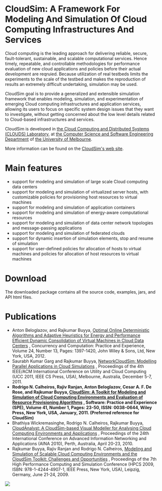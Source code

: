 # CloudSim: A Framework For Modeling And Simulation Of Cloud Computing Infrastructures And Services #

Cloud computing is the leading approach for delivering reliable, secure, fault-tolerant, sustainable, and scalable
computational services. Hence timely, repeatable, and controllable methodologies for performance evaluation of new cloud
applications and policies before their actual development are reqruied. Because utilization of real testbeds limits the
experiments to the scale of the testbed and makes the reproduction of results an extremely difficult undertaking,
simulation may be used.

CloudSim goal is to provide a generalized and extensible simulation framework that enables modeling, simulation, and
experimentation of emerging Cloud computing infrastructures and application services, allowing its users to focus on
specific system design issues that they want to investigate, without getting concerned about the low level details
related to Cloud-based infrastructures and services.

CloudSim is developed in [the Cloud Computing and Distributed Systems (CLOUDS) Laboratory](http://cloudbus.org/),
at [the Computer Science and Software Engineering Department](http://www.csse.unimelb.edu.au/)
of [the University of Melbourne](http://www.unimelb.edu.au/).

More information can be found on the [CloudSim's web site](http://cloudbus.org/cloudsim/).

# Main features #

* support for modeling and simulation of large scale Cloud computing data centers
* support for modeling and simulation of virtualized server hosts, with customizable policies for provisioning host
  resources to virtual machines
* support for modeling and simulation of application containers
* support for modeling and simulation of energy-aware computational resources
* support for modeling and simulation of data center network topologies and message-passing applications
* support for modeling and simulation of federated clouds
* support for dynamic insertion of simulation elements, stop and resume of simulation
* support for user-defined policies for allocation of hosts to virtual machines and policies for allocation of host
  resources to virtual machines

# Download #

The downloaded package contains all the source code, examples, jars, and API html files.

# Publications #

* Anton Beloglazov, and Rajkumar
  Buyya, [Optimal Online Deterministic Algorithms and Adaptive Heuristics for Energy and Performance Efficient Dynamic Consolidation of Virtual Machines in Cloud Data Centers](http://beloglazov.info/papers/2012-optimal-algorithms-ccpe.pdf)
  , Concurrency and Computation: Practice and Experience, Volume 24, Number 13, Pages: 1397-1420, John Wiley & Sons,
  Ltd, New York, USA, 2012.
* Saurabh Kumar Garg and Rajkumar
  Buyya, [NetworkCloudSim: Modelling Parallel Applications in Cloud Simulations](http://www.cloudbus.org/papers/NetworkCloudSim2011.pdf)
  , Proceedings of the 4th IEEE/ACM International Conference on Utility and Cloud Computing (UCC 2011, IEEE CS Press,
  USA), Melbourne, Australia, December 5-7, 2011.
* **Rodrigo N. Calheiros, Rajiv Ranjan, Anton Beloglazov, Cesar A. F. De Rose, and Rajkumar
  Buyya, [CloudSim: A Toolkit for Modeling and Simulation of Cloud Computing Environments and Evaluation of Resource Provisioning Algorithms](http://www.buyya.com/papers/CloudSim2010.pdf)
  , Software: Practice and Experience (SPE), Volume 41, Number 1, Pages: 23-50, ISSN: 0038-0644, Wiley Press, New York,
  USA, January, 2011. (Preferred reference for CloudSim)**
* Bhathiya Wickremasinghe, Rodrigo N. Calheiros, Rajkumar
  Buyya, [CloudAnalyst: A CloudSim-based Visual Modeller for Analysing Cloud Computing Environments and Applications](http://www.cloudbus.org/papers/CloudAnalyst-AINA2010.pdf)
  , Proceedings of the 24th International Conference on Advanced Information Networking and Applications (AINA 2010),
  Perth, Australia, April 20-23, 2010.
* Rajkumar Buyya, Rajiv Ranjan and Rodrigo N.
  Calheiros, [Modeling and Simulation of Scalable Cloud Computing Environments and the CloudSim Toolkit: Challenges and Opportunities](http://www.cloudbus.org/papers/CloudSim-HPCS2009.pdf)
  , Proceedings of the 7th High Performance Computing and Simulation Conference (HPCS 2009, ISBN: 978-1-4244-4907-1,
  IEEE Press, New York, USA), Leipzig, Germany, June 21-24, 2009.

[![](http://www.cloudbus.org/logo/cloudbuslogo-v5a.png)](http://cloudbus.org/)
